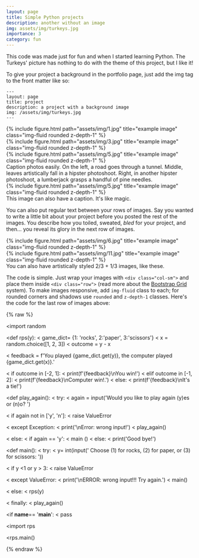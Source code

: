 ```yaml
---
layout: page
title: Simple Python projects
description: another without an image
img: assets/img/turkeys.jpg
importance: 3
category: fun
---
```


This code was made just for fun and when I started learning Python. The Turkeys' picture has nothing to do with the theme of this project, but I like it!

To give your project a background in the portfolio page, just add the img tag to the front matter like so:

    ---
    layout: page
    title: project
    description: a project with a background image
    img: /assets/img/turkeys.jpg
    ---

<div class="row">
    <div class="col-sm mt-3 mt-md-0">
        {% include figure.html path="assets/img/1.jpg" title="example image" class="img-fluid rounded z-depth-1" %}
    </div>
    <div class="col-sm mt-3 mt-md-0">
        {% include figure.html path="assets/img/3.jpg" title="example image" class="img-fluid rounded z-depth-1" %}
    </div>
    <div class="col-sm mt-3 mt-md-0">
        {% include figure.html path="assets/img/5.jpg" title="example image" class="img-fluid rounded z-depth-1" %}
    </div>
</div>
<div class="caption">
    Caption photos easily. On the left, a road goes through a tunnel. Middle, leaves artistically fall in a hipster photoshoot. Right, in another hipster photoshoot, a lumberjack grasps a handful of pine needles.
</div>
<div class="row">
    <div class="col-sm mt-3 mt-md-0">
        {% include figure.html path="assets/img/5.jpg" title="example image" class="img-fluid rounded z-depth-1" %}
    </div>
</div>
<div class="caption">
    This image can also have a caption. It's like magic.
</div>

You can also put regular text between your rows of images.
Say you wanted to write a little bit about your project before you posted the rest of the images.
You describe how you toiled, sweated, *bled* for your project, and then... you reveal its glory in the next row of images.


<div class="row justify-content-sm-center">
    <div class="col-sm-8 mt-3 mt-md-0">
        {% include figure.html path="assets/img/6.jpg" title="example image" class="img-fluid rounded z-depth-1" %}
    </div>
    <div class="col-sm-4 mt-3 mt-md-0">
        {% include figure.html path="assets/img/11.jpg" title="example image" class="img-fluid rounded z-depth-1" %}
    </div>
</div>
<div class="caption">
    You can also have artistically styled 2/3 + 1/3 images, like these.
</div>


The code is simple.
Just wrap your images with `<div class="col-sm">` and place them inside `<div class="row">` (read more about the <a href="https://getbootstrap.com/docs/4.4/layout/grid/">Bootstrap Grid</a> system).
To make images responsive, add `img-fluid` class to each; for rounded corners and shadows use `rounded` and `z-depth-1` classes.
Here's the code for the last row of images above:

{% raw %}

<import random

<def rps(y):
<   game_dict= {1: 'rocks', 2:'paper', 3:'scissors'}
<   x = random.choice([1, 2, 3])
<   outcome = y - x

<   feedback = f'You played {game_dict.get(y)}, the computer played {game_dict.get(x)}.'

<   if outcome in [-2, 1]:
<       print(f'{feedback}\nYou win!')
<    elif outcome in [-1, 2]:
<       print(f'{feedback}\nComputer win!.')
<   else:
<      print(f'{feedback}\nIt\'s a tie!')

<def play_again():
<   try:
<        again = input('Would you like to play again (y)es or (n)o? ')

<       if again not in ['y', 'n']:
<           raise ValueError
    
<   except Exception:
<       print('\nError: wrong input!')
<       play_again()

<   else:
<       if again == 'y':
<           main ()
<       else:
<           print('Good bye!')


<def main():
<   try:
<       y= int(input(' Choose (1) for rocks, (2) for paper, or (3) for scissors: '))

<       if y <1 or y > 3:
<           raise ValueError

<   except ValueError:
<       print('\nERROR: wrong input!!! Try again.')
<       main()

<   else:
<       rps(y)

<   finally:
<       play_again()


<if __name__== '__main__':
<   pass


<import rps

<rps.main()

{% endraw %}
